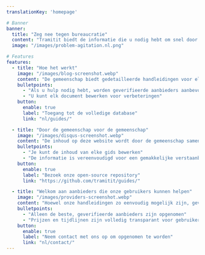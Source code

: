 ```yaml
---
translationKey: 'homepage'

# Banner
banner:
  title: "Zeg nee tegen bureaucratie"
  content: "Tramitit biedt de informatie die u nodig hebt om snel door overheidsprocedures te navigeren. Begin met het zoeken naar het gewenste formulier of navigeer door onze secties bovenaan."
  image: "/images/problem-agitation.nl.png"

# Features
features:
  - title: "Hoe het werkt"
    image: "/images/blog-screenshot.webp"
    content: "De gemeenschap biedt gedetailleerde handleidingen voor elk mogelijk bureaucratisch proces dat u kunt tegenkomen."
    bulletpoints:
      - "Als u hulp nodig hebt, worden geverifieerde aanbieders aanbevolen"
      - "U kunt elk document bewerken voor verbeteringen"
    button:
      enable: true
      label: "Toegang tot de volledige database"
      link: "nl/guides/"

  - title: "Door de gemeenschap voor de gemeenschap"
    image: "/images/disqus-screenshot.webp"
    content: "De inhoud op deze website wordt door de gemeenschap samengesteld, gecontroleerd en beoordeeld."
    bulletpoints:
      - "Je kunt de inhoud van elke gids bewerken"
      - "De informatie is vereenvoudigd voor een gemakkelijke verstaanbaarheid"
    button:
      enable: true
      label: "Bezoek onze open-source repository"
      link: "https://github.com/tramitit/guides/"

  - title: "Welkom aan aanbieders die onze gebruikers kunnen helpen"
    image: "/images/providers-screenshot.webp"
    content: "Hoewel onze handleidingen zo eenvoudig mogelijk zijn, geven gebruikers er misschien de voorkeur aan taken uit te besteden aan een geselecteerde aanbieder."
    bulletpoints:
      - "Alleen de beste, geverifieerde aanbieders zijn opgenomen"
      - "Prijzen en tijdlijnen zijn volledig transparant voor gebruikers"
    button:
      enable: true
      label: "Neem contact met ons op om opgenomen te worden"
      link: "nl/contact/"
---
```

